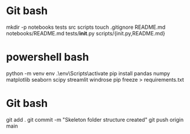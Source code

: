 # Git bash
mkdir -p notebooks tests src scripts
touch .gitignore README.md notebooks/README.md tests/__init__.py scripts/{init.py,README.md}

# powershell bash
python -m venv env
.\env\Scripts\activate
pip install pandas numpy matplotlib seaborn scipy streamlit windrose
pip freeze > requirements.txt

# Git bash
git add .
git commit -m "Skeleton folder structure created"
git push origin main